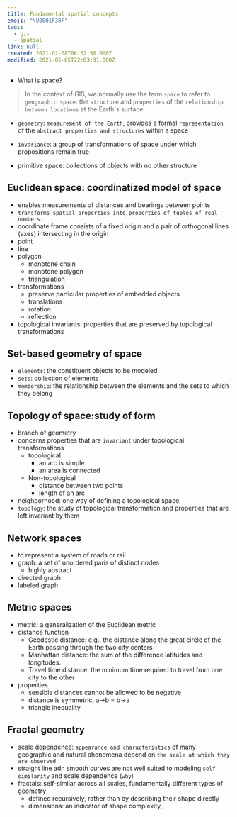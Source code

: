 ```yaml
---
title: Fundamental spatial concepts
emoji: "\U0001F30F"
tags:
  - gis
  - spatial
link: null
created: 2021-02-08T06:32:50.000Z
modified: 2021-05-05T22:03:31.000Z
---
```


- What is space?

> In the context of GIS, we normally use the term `space` to refer to `geographic space`: the `structure` and `properties` of the `relationship between locations` at the Earth's surface.

- `geometry`: `measurement of the Earth`, provides a formal `representation` of the `abstract properties and structures` within a space
- `invariance`: a group of transformations of space under which propositions remain true

- primitive space: collections of objects with no other structure

## Euclidean space: coordinatized model of space

- enables measurements of distances and bearings between points
- `transforms spatial properties into properties of tuples of real numbers.`
- coordinate frame consists of a fixed origin and a pair of orthogonal lines (axes) intersecting in the origin
- point
- line
- polygon
  - monotone chain
  - monotone polygon
  - triangulation
- transformations
  - preserve particular properties of embedded objects
  - translations
  - rotation
  - reflection
- topological invariants: properties that are preserved by topological transformations

## Set-based geometry of space

- `elements`: the constituent objects to be modeled
- `sets`: collection of elements
- `membership`: the relationship between the elements and the sets to which they belong

## Topology of space:study of form

- branch of geometry
- concerns properties that are `invariant` under topological transformations
  - topological
    - an arc is simple
    - an area is connected
  - Non-topological
    - distance between two points
    - length of an arc
- neighborhood: one way of defining a topological space
- `topology`: the study of topological transformation and properties that are left invariant by them

## Network spaces

- to represent a system of roads or rail
- graph: a set of unordered paris of distinct nodes
  - highly abstract
- directed graph
- labeled graph

## Metric spaces

- metric: a generalization of the Euclidean metric
- distance function
  - Geodestic distance: e.g., the distance along the great circle of the Earth passing through the two city centers
  - Manhattan distance: the sum of the difference latitudes and longitudes.
  - Travel time distance: the minimum time required to travel from one city to the other
- properties
  - sensible distances cannot be allowed to be negative
  - distance is symmetric, a->b = b->a
  - triangle inequality

## Fractal geometry

- scale dependence: `appearance and characteristics` of many geographic and natural phenomena depend on `the scale at which they are observed`
- straight line adn smooth curves are not well suited to modeling `self-similarity` and scale dependence (`why`)
- fractals: self-similar across all scales, fundamentally different types of geometry
  - defined recursively, rather than by describing their shape directly
  - dimensions: an indicator of shape complexity,
